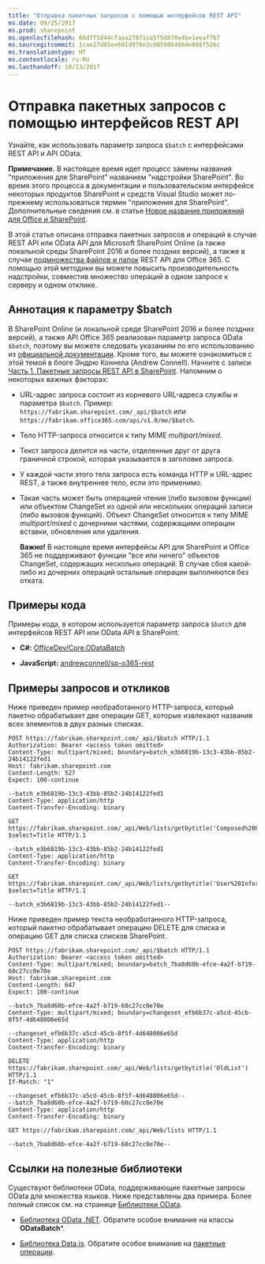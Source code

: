 ```yaml
---
title: "Отправка пакетных запросов с помощью интерфейсов REST API"
ms.date: 09/25/2017
ms.prod: sharepoint
ms.openlocfilehash: 68dff5844cfaaa27071ca5f5d870e4be1eeaf7b7
ms.sourcegitcommit: 1cae27d85ee691d976e2c085986466de088f526c
ms.translationtype: HT
ms.contentlocale: ru-RU
ms.lasthandoff: 10/13/2017
---
```

# <a name="make-batch-requests-with-the-rest-apis"></a>Отправка пакетных запросов с помощью интерфейсов REST API
Узнайте, как использовать параметр запроса `$batch` с интерфейсами REST API и API OData.
 

 **Примечание.** В настоящее время идет процесс замены названия "приложения для SharePoint" названием "надстройки SharePoint". Во время этого процесса в документации и пользовательском интерфейсе некоторых продуктов SharePoint и средств Visual Studio может по-прежнему использоваться термин "приложения для SharePoint". Дополнительные сведения см. в статье [Новое название приложений для Office и SharePoint](new-name-for-apps-for-sharepoint.md#bk_newname).
 

В этой статье описана отправка пакетных запросов и операций в случае REST API или OData API для Microsoft SharePoint Online (а также локальной среды SharePoint 2016 и более поздних версий), а также в случае [подмножества файлов и папок](http://msdn.microsoft.com/ru-RU/office/office365/api/files-rest-operations) REST API для Office 365. С помощью этой методики вы можете повысить производительность надстройки, совместив множество операций в одном запросе к серверу и одном отклике.
 

## <a name="executive-summary-of-the-batch-option"></a>Аннотация к параметру $batch

В SharePoint Online (и локальной среде SharePoint 2016 и более поздних версий), а также API Office 365 реализован параметр запроса OData `$batch`, поэтому вы можете следовать указаниям по его использованию из [официальной документации](http://www.odata.org/documentation/odata-version-3-0/batch-processing). Кроме того, вы можете ознакомиться с этой темой в блоге Эндрю Коннела (Andrew Connell). Начните с записи [Часть 1. Пакетные запросы REST API в SharePoint](http://www.andrewconnell.com/blog/part-1-sharepoint-rest-api-batching-understanding-batching-requests). Напомним о некоторых важных факторах:
 

 

- URL-адрес запроса состоит из корневого URL-адреса службы и параметра `$batch`. Пример: `https://fabrikam.sharepoint.com/_api/$batch` или `https://fabrikam.office365.com/api/v1.0/me/$batch`.
    
 
- Тело HTTP-запроса относится к типу MIME *multipart/mixed*.
    
 
- Текст запроса делится на части, отделенные друг от друга граничной строкой, которая указывается в заголовке запроса.
    
 
- У каждой части этого тела запроса есть команда HTTP и URL-адрес REST, а также внутреннее тело, если это применимо.
    
 
- Такая часть может быть операцией чтения (либо вызовом функции) или объектом ChangeSet из одной или нескольких операций записи (либо вызовов функций). Объект ChangeSet относится к типу MIME *multipart/mixed* с дочерними частями, содержащими операции вставки, обновления или удаления.
    
     **Важно!** В настоящее время интерфейсы API для SharePoint и Office 365 не поддерживают функции "все или ничего" объектов ChangeSet, содержащих несколько операций. В случае сбоя какой-либо из дочерних операций остальные операции выполняются без отката.

## <a name="code-samples"></a>Примеры кода

Примеры кода, в котором используется параметр запроса `$batch` для интерфейсов REST API или OData API в SharePoint:
 

 

-  **C#:** [OfficeDev/Core.ODataBatch](https://github.com/OfficeDev/PnP/tree/master/Samples/Core.ODataBatch)
    
 
-  **JavaScript:** [andrewconnell/sp-o365-rest](https://github.com/andrewconnell/sp-o365-rest/blob/master/SpRestBatchSample/Scripts/App.js)
    
 

## <a name="example-requests-and-responses"></a>Примеры запросов и откликов

Ниже приведен пример необработанного HTTP-запроса, который пакетно обрабатывает две операции GET, которые извлекают названия всех элементов в двух разных списках.
 

 

```
POST https://fabrikam.sharepoint.com/_api/$batch HTTP/1.1
Authorization: Bearer <access token omitted>
Content-Type: multipart/mixed; boundary=batch_e3b6819b-13c3-43bb-85b2-24b14122fed1
Host: fabrikam.sharepoint.com
Content-Length: 527
Expect: 100-continue

--batch_e3b6819b-13c3-43bb-85b2-24b14122fed1
Content-Type: application/http
Content-Transfer-Encoding: binary

GET https://fabrikam.sharepoint.com/_api/Web/lists/getbytitle('Composed%20Looks')/items?$select=Title HTTP/1.1

--batch_e3b6819b-13c3-43bb-85b2-24b14122fed1
Content-Type: application/http
Content-Transfer-Encoding: binary

GET https://fabrikam.sharepoint.com/_api/Web/lists/getbytitle('User%20Information%20List')/items?$select=Title HTTP/1.1

--batch_e3b6819b-13c3-43bb-85b2-24b14122fed1--

```

Ниже приведен пример текста необработанного HTTP-запроса, который пакетно обрабатывает операцию DELETE для списка и операцию GET для списка списков SharePoint.
 

 



```
POST https://fabrikam.sharepoint.com/_api/$batch HTTP/1.1
Authorization: Bearer <access token omitted>
Content-Type: multipart/mixed; boundary=batch_7ba8d60b-efce-4a2f-b719-60c27cc0e70e
Host: fabrikam.sharepoint.com
Content-Length: 647
Expect: 100-continue

--batch_7ba8d60b-efce-4a2f-b719-60c27cc0e70e
Content-Type: multipart/mixed; boundary=changeset_efb6b37c-a5cd-45cb-8f5f-4d648006e65d

--changeset_efb6b37c-a5cd-45cb-8f5f-4d648006e65d
Content-Type: application/http
Content-Transfer-Encoding: binary

DELETE https://fabrikam.sharepoint.com/_api/Web/lists/getbytitle('OldList') HTTP/1.1
If-Match: "1"

--changeset_efb6b37c-a5cd-45cb-8f5f-4d648006e65d--
--batch_7ba8d60b-efce-4a2f-b719-60c27cc0e70e
Content-Type: application/http
Content-Transfer-Encoding: binary

GET https://fabrikam.sharepoint.com/_api/Web/lists HTTP/1.1

--batch_7ba8d60b-efce-4a2f-b719-60c27cc0e70e--
```


## <a name="links-to-helpful-libraries"></a>Ссылки на полезные библиотеки

Существуют библиотеки OData, поддерживающие пакетные запросы OData для множества языков. Ниже представлены два примера. Более полный список см. на странице [Библиотеки OData](http://www.odata.org/libraries/).
 

 

-  [Библиотека OData .NET](http://msdn.microsoft.com/ru-RU/office/microsoft.data.odata%28v=vs.90%29). Обратите особое внимание на классы **ODataBatch***.
    
 
-  [Библиотека Data.js](http://datajs.codeplex.com/documentation). Обратите особое внимание на [пакетные операции](http://datajs.codeplex.com/wikipage?title=datajs%20OData%20API&amp;referringTitle=Documentation#Batch).
    
 

